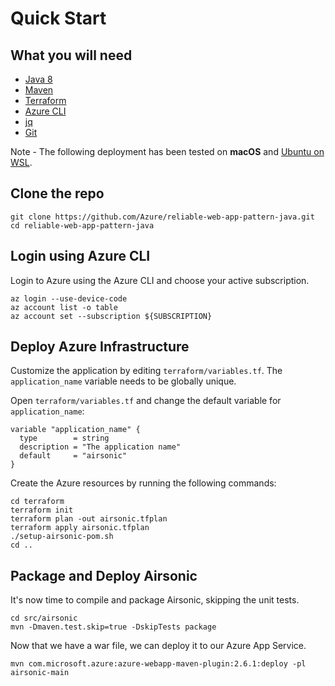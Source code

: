 # Quick Start

##  What you will need

- [Java 8](https://openjdk.org/install/)
- [Maven](https://maven.apache.org/install.html)
- [Terraform](https://www.terraform.io/)
- [Azure CLI](https://aka.ms/nubesgen-install-az-cli)
- [jq](https://stedolan.github.io/jq/download/)
- [Git](https://git-scm.com/)

Note - The following deployment has been tested on **macOS** and [Ubuntu on WSL](https://ubuntu.com/wsl).

## Clone the repo

```shell
git clone https://github.com/Azure/reliable-web-app-pattern-java.git
cd reliable-web-app-pattern-java
```

## Login using Azure CLI

Login to Azure using the Azure CLI and choose your active subscription. 

```shell
az login --use-device-code
az account list -o table
az account set --subscription ${SUBSCRIPTION}
```

## Deploy Azure Infrastructure

Customize the application by editing `terraform/variables.tf`.  The `application_name` variable needs to be globally unique.

Open `terraform/variables.tf` and change the default variable for `application_name`:

```
variable "application_name" {
  type        = string
  description = "The application name"
  default     = "airsonic"
}
```

Create the Azure resources by running the following commands:

```shell
cd terraform
terraform init
terraform plan -out airsonic.tfplan
terraform apply airsonic.tfplan
./setup-airsonic-pom.sh
cd ..
```

## Package and Deploy Airsonic

It's now time to compile and package Airsonic, skipping the unit tests. 

```shell
cd src/airsonic
mvn -Dmaven.test.skip=true -DskipTests package
```

Now that we have a war file, we can deploy it to our Azure App Service.

```shell
mvn com.microsoft.azure:azure-webapp-maven-plugin:2.6.1:deploy -pl airsonic-main
```
